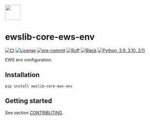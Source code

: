 <p align="left">
  <img height="50px" src="https://www.ews-consulting.com/typo3conf/ext/theme/Resources/Public/Images/Logo_solo.svg">
</p>

# ewslib-core-ews-env

[![CI](https://github.com/EWS-Consulting-Private/ewslib-core-ews-env/workflows/CI/badge.svg)](https://github.com/EWS-Consulting-Private/ewslib-core-ews-env/actions?query=workflow%3ACI)
[![License](https://img.shields.io/github/license/EWS-Consulting-Private/ewslib-core-ews-env.svg)](https://github.com/EWS-Consulting-Private/ewslib-core-ews-env/blob/main/LICENSE.md)
[![pre-commit](https://img.shields.io/badge/pre--commit-enabled-brightgreen?logo=pre-commit&logoColor=white)](https://pre-commit.com)
[![Ruff](https://img.shields.io/endpoint?url=https://raw.githubusercontent.com/charliermarsh/ruff/main/assets/badge/v2.json)](https://github.com/astral-sh/ruff)
[![Black](https://img.shields.io/badge/code%20style-black-black)](https://github.com/psf/black)
[![Python: 3.9, 3.10, 3.11](https://img.shields.io/badge/python-3.9%20%7C%203.10%20%7C%203.11-blue)](https://www.python.org)



EWS env configuration.



## Installation

```
pip install ewslib-core-ews-env
```


## Getting started

See section [CONTRIBUTING](./CONTRIBUTING.md).
